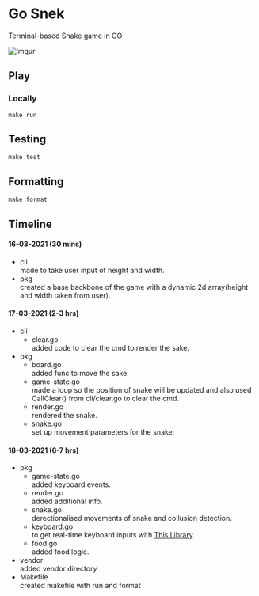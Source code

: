 # Go Snek

Terminal-based Snake game in GO

![Imgur](https://imgur.com/JlPDudF)

## Play

### Locally

```
make run
```
## Testing

```
make test
```
## Formatting

```
make format
```

## Timeline
#### 16-03-2021 (30 mins)
- cli                     
    made to take user input of height and width.
- pkg                    
    created a base backbone of the game with a dynamic 2d array(height and width taken from user).
#### 17-03-2021 (2-3 hrs)
- cli
    - clear.go                    
    added code to clear the cmd to render the sake.
- pkg
    - board.go                    
        added func to move the sake.
    - game-state.go                    
        made a loop so the position of snake will be updated and also used CallClear() from cli/clear.go to clear the cmd.
    - render.go                    
        rendered the snake.
    - snake.go                    
        set up movement parameters for the snake.
#### 18-03-2021 (6-7 hrs)
- pkg
    - game-state.go                    
        added keyboard events.
    - render.go                    
        added additional info.
    - snake.go                    
        derectionalised movements of snake and collusion detection.
    - keyboard.go                    
        to get real-time keyboard inputs with [This Library](github.com/eiannone/keyboard).
    - food.go                    
        added food logic.
- vendor                    
    added vendor directory
- Makefile                    
    created makefile with run and format
